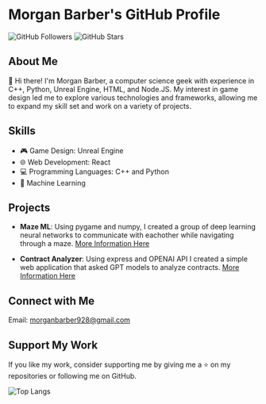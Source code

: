 # Morgan Barber's GitHub Profile

![GitHub Followers](https://img.shields.io/github/followers/morganbarber?style=social) ![GitHub Stars](https://img.shields.io/github/stars/morganbarber?style=social)

## About Me

👋 Hi there! I'm Morgan Barber, a computer science geek with experience in C++, Python, Unreal Engine, HTML, and Node.JS. My interest in game design led me to explore various technologies and frameworks, allowing me to expand my skill set and work on a variety of projects.

## Skills

- 🎮 Game Design: Unreal Engine
- 🌐 Web Development: React
- 💻 Programming Languages: C++ and Python
- 🤖 Machine Learning

## Projects

- **Maze ML**: Using pygame and numpy, I created a group of deep learning neural networks to communicate with eachother while navigating through a maze. [More Information Here](https://github.com/morganbarber/Maze-ML/tree/main)

- **Contract Analyzer**: Using express and OPENAI API I created a simple web application that asked GPT models to analyze contracts. [More Information Here](https://github.com/morganbarber/Contract-Analyzer)

## Connect with Me

Email: morganbarber928@gmail.com

## Support My Work

If you like my work, consider supporting me by giving me a ⭐ on my repositories or following me on GitHub.

![Top Langs](https://github-readme-stats.vercel.app/api/top-langs/?username=morganbarber&layout=compact)
